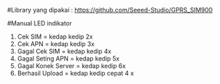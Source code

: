 #Library yang dipakai :
https://github.com/Seeed-Studio/GPRS_SIM900

#Manual LED indikator
1. Cek SIM = kedap kedip 2x
2. Cek APN = kedap kedip 3x
3. Gagal Cek SIM = kedap kedip 4x
4. Gagal Seting APN = kedap kedip 5x
5. Gagal Konek Server = kedap kedip 6x
6. Berhasil Upload = kedap kedip cepat 4 x
 